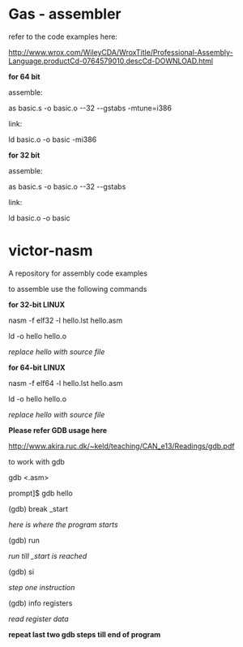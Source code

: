 Gas - assembler
===============

refer to the code examples here:

http://www.wrox.com/WileyCDA/WroxTitle/Professional-Assembly-Language.productCd-0764579010,descCd-DOWNLOAD.html

**for 64 bit**

assemble:

as basic.s -o basic.o --32 --gstabs -mtune=i386

link:

ld basic.o -o basic -mi386

**for 32 bit**

assemble:

as basic.s -o basic.o --32 --gstabs 

link:

ld basic.o -o basic 








victor-nasm
===========

A repository for assembly code examples

to assemble use the following commands

**for 32-bit LINUX**

nasm -f elf32 -l hello.lst hello.asm

ld -o hello hello.o

*replace hello with source file*

**for 64-bit LINUX**

nasm -f elf64 -l hello.lst hello.asm

ld -o hello hello.o


*replace hello with source file*

**Please refer GDB usage here**

http://www.akira.ruc.dk/~keld/teaching/CAN_e13/Readings/gdb.pdf

to work with gdb

gdb <.asm>

prompt]$ gdb hello

(gdb) break _start 

*here is where the program starts*

(gdb) run

*run till _start is reached*

(gdb) si

*step one instruction*

(gdb) info registers

*read register data*

**repeat last two gdb steps till end of program**
